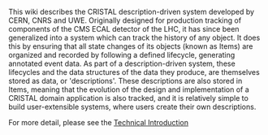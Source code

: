 This wiki describes the CRISTAL description-driven system developed by CERN, CNRS and UWE. Originally designed for production tracking of components of the CMS ECAL detector of the LHC, it has since been generalized into a system which can track the history of any object. It does this by ensuring that all state changes of its objects (known as Items) are organized and recorded by following a defined lifecycle, generating annotated event data. As part of a description-driven system, these lifecycles and the data structures of the data they produce, are themselves stored as data, or 'descriptions'. These descriptions are also stored in Items, meaning that the evolution of the design and implementation of a CRISTAL domain application is also tracked, and it is relatively simple to build user-extensible systems, where users create their own descriptions.

For more detail, please see the [Technical Introduction](Technical-Introduction)